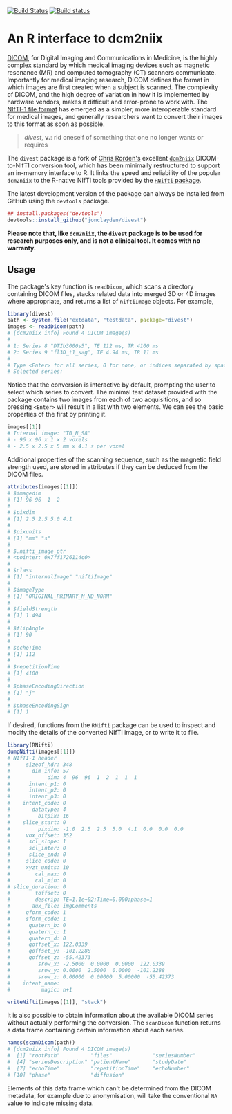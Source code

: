 [![Build Status](https://travis-ci.org/jonclayden/divest.svg?branch=master)](https://travis-ci.org/jonclayden/divest) [![Build status](https://ci.appveyor.com/api/projects/status/lc8v02uc1ywkskrc?svg=true)](https://ci.appveyor.com/project/jonclayden/divest)

# An R interface to dcm2niix

[DICOM](http://dicom.nema.org/), for Digital Imaging and Communications in Medicine, is the highly complex standard by which medical imaging devices such as magnetic resonance (MR) and computed tomography (CT) scanners communicate. Importantly for medical imaging research, DICOM defines the format in which images are first created when a subject is scanned. The complexity of DICOM, and the high degree of variation in how it is implemented by hardware vendors, makes it difficult and error-prone to work with. The [NIfTI-1 file format](https://nifti.nimh.nih.gov) has emerged as a simpler, more interoperable standard for medical images, and generally researchers want to convert their images to this format as soon as possible.

> *divest*, **v.**: rid oneself of something that one no longer wants or requires

The `divest` package is a fork of [Chris Rorden's](http://www.mccauslandcenter.sc.edu/crnl/) excellent [`dcm2niix`](https://github.com/rordenlab/dcm2niix) DICOM-to-NIfTI conversion tool, which has been minimally restructured to support an in-memory interface to R. It links the speed and reliability of the popular `dcm2niix` to the R-native NIfTI tools provided by the [`RNifti` package](https://github.com/jonclayden/RNifti).

The latest development version of the package can always be installed from GitHub using the `devtools` package.

```r
## install.packages("devtools")
devtools::install_github("jonclayden/divest")
```

**Please note that, like `dcm2niix`, the `divest` package is to be used for research purposes only, and is not a clinical tool. It comes with no warranty.**

## Usage

The package's key function is `readDicom`, which scans a directory containing DICOM files, stacks related data into merged 3D or 4D images where appropriate, and returns a list of `niftiImage` objects. For example,

```r
library(divest)
path <- system.file("extdata", "testdata", package="divest")
images <- readDicom(path)
# [dcm2niix info] Found 4 DICOM image(s)
# 
# 1: Series 8 "DTIb3000s5", TE 112 ms, TR 4100 ms 
# 2: Series 9 "fl3D_t1_sag", TE 4.94 ms, TR 11 ms
# 
# Type <Enter> for all series, 0 for none, or indices separated by spaces or commas
# Selected series: 
```

Notice that the conversion is interactive by default, prompting the user to select which series to convert. The minimal test dataset provided with the package contains two images from each of two acquisitions, and so pressing `<Enter>` will result in a list with two elements. We can see the basic properties of the first by printing it.

```r
images[[1]]
# Internal image: "T0_N_S8"
# - 96 x 96 x 1 x 2 voxels
# - 2.5 x 2.5 x 5 mm x 4.1 s per voxel
```

Additional properties of the scanning sequence, such as the magnetic field strength used, are stored in attributes if they can be deduced from the DICOM files.

```r
attributes(images[[1]])
# $imagedim
# [1] 96 96  1  2
# 
# $pixdim
# [1] 2.5 2.5 5.0 4.1
# 
# $pixunits
# [1] "mm" "s" 
# 
# $.nifti_image_ptr
# <pointer: 0x7ff1726114c0>
# 
# $class
# [1] "internalImage" "niftiImage"
# 
# $imageType
# [1] "ORIGINAL_PRIMARY_M_ND_NORM"
# 
# $fieldStrength
# [1] 1.494
# 
# $flipAngle
# [1] 90
# 
# $echoTime
# [1] 112
# 
# $repetitionTime
# [1] 4100
# 
# $phaseEncodingDirection
# [1] "j"
# 
# $phaseEncodingSign
# [1] 1
```

If desired, functions from the `RNifti` package can be used to inspect and modify the details of the converted NIfTI image, or to write it to file.

```r
library(RNifti)
dumpNifti(images[[1]])
# NIfTI-1 header
#     sizeof_hdr: 348
#       dim_info: 57
#            dim: 4  96  96  1  2  1  1  1
#      intent_p1: 0
#      intent_p2: 0
#      intent_p3: 0
#    intent_code: 0
#       datatype: 4
#         bitpix: 16
#    slice_start: 0
#         pixdim: -1.0  2.5  2.5  5.0  4.1  0.0  0.0  0.0
#     vox_offset: 352
#      scl_slope: 1
#      scl_inter: 0
#      slice_end: 0
#     slice_code: 0
#     xyzt_units: 10
#        cal_max: 0
#        cal_min: 0
# slice_duration: 0
#        toffset: 0
#        descrip: TE=1.1e+02;Time=0.000;phase=1
#       aux_file: imgComments
#     qform_code: 1
#     sform_code: 1
#      quatern_b: 0
#      quatern_c: 1
#      quatern_d: 0
#      qoffset_x: 122.0339
#      qoffset_y: -101.2288
#      qoffset_z: -55.42373
#         srow_x: -2.5000  0.0000  0.0000  122.0339
#         srow_y: 0.0000  2.5000  0.0000  -101.2288
#         srow_z: 0.00000  0.00000  5.00000  -55.42373
#    intent_name: 
#          magic: n+1

writeNifti(images[[1]], "stack")
```

It is also possible to obtain information about the available DICOM series without actually performing the conversion. The `scanDicom` function returns a data frame containing certain information about each series.

```r
names(scanDicom(path))
# [dcm2niix info] Found 4 DICOM image(s)
#  [1] "rootPath"          "files"             "seriesNumber"
#  [4] "seriesDescription" "patientName"       "studyDate"
#  [7] "echoTime"          "repetitionTime"    "echoNumber"
# [10] "phase"             "diffusion"
```

Elements of this data frame which can't be determined from the DICOM metadata, for example due to anonymisation, will take the conventional `NA` value to indicate missing data.
